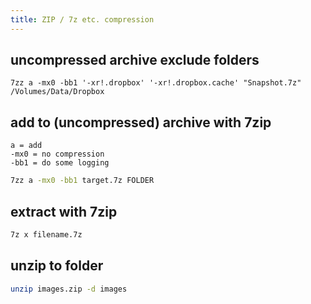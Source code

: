 ```yaml
---
title: ZIP / 7z etc. compression
---
```


## uncompressed archive exclude folders
```
7zz a -mx0 -bb1 '-xr!.dropbox' '-xr!.dropbox.cache' "Snapshot.7z" /Volumes/Data/Dropbox
```

## add to (uncompressed) archive with 7zip
```
a = add
-mx0 = no compression
-bb1 = do some logging
```

```bash
7zz a -mx0 -bb1 target.7z FOLDER
```

## extract with 7zip
```bash
7z x filename.7z 
```

## unzip to folder
```bash
unzip images.zip -d images
```
